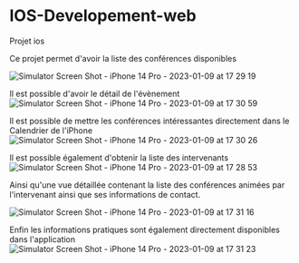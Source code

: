 # IOS-Developement-web
Projet ios

Ce projet permet d'avoir la liste des conférences disponibles

![Simulator Screen Shot - iPhone 14 Pro - 2023-01-09 at 17 29 19](https://user-images.githubusercontent.com/37299867/211359038-82088d2a-b80b-4fad-8fa0-55e789736ffd.png)

Il est possible d'avoir le détail de l'évènement
![Simulator Screen Shot - iPhone 14 Pro - 2023-01-09 at 17 30 59](https://user-images.githubusercontent.com/37299867/211359120-5680d9b6-3342-455e-aab6-8721d3277aed.png)

Il est possible de mettre les conférences intéressantes directement dans le Calendrier de l'iPhone
![Simulator Screen Shot - iPhone 14 Pro - 2023-01-09 at 17 30 26](https://user-images.githubusercontent.com/37299867/211359197-fd3dfbe4-7fb4-4b48-8c1e-f0c6d41153df.png)

Il est possible également d'obtenir la liste des intervenants
![Simulator Screen Shot - iPhone 14 Pro - 2023-01-09 at 17 28 53](https://user-images.githubusercontent.com/37299867/211359258-13ad0bd9-b642-4f83-8300-f357af2c4289.png)

Ainsi qu'une vue détaillée contenant la liste des conférences animées par l'intervenant ainsi que ses informations de contact.

![Simulator Screen Shot - iPhone 14 Pro - 2023-01-09 at 17 31 16](https://user-images.githubusercontent.com/37299867/211359325-6b8b2ae6-bba5-474a-92fe-5c3f11dfd00f.png)

Enfin les informations pratiques sont également directement disponibles dans l'application
![Simulator Screen Shot - iPhone 14 Pro - 2023-01-09 at 17 31 23](https://user-images.githubusercontent.com/37299867/211359390-4af80a58-48d7-4b62-8c7a-5cdf439912f6.png)
